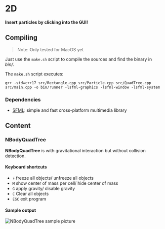 # 2D

**Insert particles by clicking into the GUI!**

## Compiling

> Note: Only tested for MacOS yet

Just use the `make.sh` script to compile the sources and find the binary in *bin/*.

The `make.sh` script executes:

```
g++ -std=c++17 src/Rectangle.cpp src/Particle.cpp src/QuadTree.cpp src/main.cpp -o bin/runner -lsfml-graphics -lsfml-window -lsfml-system
```

### Dependencies

* [SFML](https://www.sfml-dev.org/): simple and fast cross-platform multimedia library


## Content


### NBodyQuadTree

**NBodyQuadTree** is with gravitational interaction but without collision detection.

#### Keyboard shortcuts

* `F` freeze all objects/ unfreeze all objects
* `M` show center of mass per cell/ hide center of mass
* `G` apply gravity/ disable gravity
* `C` Clear all objects
* `ESC` exit program

#### Sample output

![NBodyQuadTree sample picture](resources/NBodyQuadTreeSample.gif)